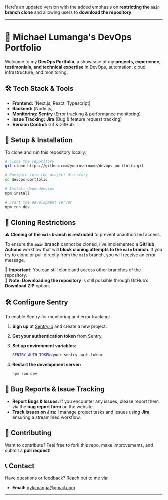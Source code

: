 Here’s an updated version with the added emphasis on **restricting the `main` branch clone** and allowing users to **download the repository**:  

---

# 🚀 Michael Lumanga's DevOps Portfolio  

Welcome to my **DevOps Portfolio**, a showcase of my **projects, experience, testimonials, and technical expertise** in DevOps, automation, cloud infrastructure, and monitoring.  

## 🛠️ Tech Stack & Tools  
- **Frontend:** [Next.js, React, Typescript]  
- **Backend:** [Node.js]  
- **Monitoring:** **Sentry** (Error tracking & performance monitoring)  
- **Issue Tracking:** **Jira** (Bug & feature request tracking)  
- **Version Control:** Git & GitHub  

## 🔧 Setup & Installation  

To clone and run this repository locally:  

```bash
# Clone the repository
git clone https://github.com/yourusername/devops-portfolio.git

# Navigate into the project directory
cd devops-portfolio

# Install dependencies
npm install

# Start the development server
npm run dev
```

## 🛑 **Cloning Restrictions**  

⚠️ **Cloning of the `main` branch is restricted** to prevent unauthorized access.  

To ensure the **`main` branch** cannot be cloned, I’ve implemented a **GitHub Actions** workflow that will **block cloning attempts to the `main` branch**. If you try to clone or pull directly from the `main` branch, you will receive an error message.  

🔹 **Important:** You can still clone and access other branches of the repository.  
🔹 **Note:** **Downloading the repository** is still possible through GitHub’s **Download ZIP** option.  


## 🛠️ Configure Sentry  

To enable Sentry for monitoring and error tracking:  

1. **Sign up** at [Sentry.io](https://sentry.io) and create a new project.  
2. **Get your authentication token** from Sentry.  
3. **Set up environment variables**:  

   ```bash
   SENTRY_AUTH_TOKEN=your-sentry-auth-token
   ```

4. **Restart the development server:**  

   ```bash
   npm run dev
   ```

## 🐞 Bug Reports & Issue Tracking  

- **Report Bugs & Issues:** If you encounter any issues, please report them via the **bug report form** on the website.  
- **Track Issues on Jira:** I manage project tasks and issues using **Jira**, ensuring a streamlined workflow.  

## 📌 Contributing  

Want to contribute? Feel free to fork this repo, make improvements, and submit a **pull request**!  

## 📞 Contact  

Have questions or feedback? Reach out to me via:  
- **Email:** qylumanga@gmail.com  

---

